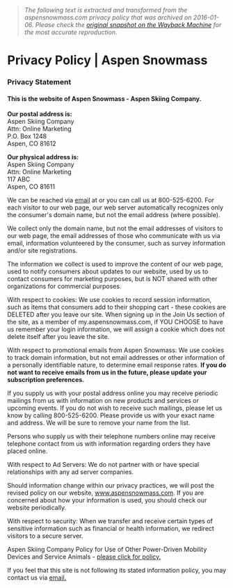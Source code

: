 > *The following text is extracted and transformed from the aspensnowmass.com privacy policy that was archived on 2016-01-06. Please check the [original snapshot on the Wayback Machine](https://web.archive.org/web/20160106233539id_/https%3A//www.aspensnowmass.com/privacy-policy) for the most accurate reproduction.*

# Privacy Policy | Aspen Snowmass

### Privacy Statement

  


#### This is the website of Aspen Snowmass - Aspen Skiing Company.

 **Our postal address is:**  
Aspen Skiing Company  
Attn: Online Marketing  
P.O. Box 1248  
Aspen, CO 81612

 **Our physical address is:**  
Aspen Skiing Company  
Attn: Online Marketing  
117 ABC  
Aspen, CO 81611

We can be reached via [email](mailto:webmaster@aspensnowmass.com?subject=Contact%20Us) at or you can call us at 800-525-6200. For each visitor to our web page, our web server automatically recognizes only the consumer's domain name, but not the email address (where possible).

We collect only the domain name, but not the email addresses of visitors to our web page, the email addresses of those who communicate with us via email, information volunteered by the consumer, such as survey information and/or site registrations.

The information we collect is used to improve the content of our web page, used to notify consumers about updates to our website, used by us to contact consumers for marketing purposes, but is NOT shared with other organizations for commercial purposes.

With respect to cookies: We use cookies to record session information, such as items that consumers add to their shopping cart - these cookies are DELETED after you leave our site. When signing up in the Join Us section of the site, as a member of my.aspensnowmass.com, if YOU CHOOSE to have us remember your login information, we will assign a cookie which does not delete itself after you leave the site.

With respect to promotional emails from Aspen Snowmass: We use cookies to track domain information, but not email addresses or other information of a personally identifiable nature, to determine email response rates. **If you do not want to receive emails from us in the future, please update your subscription preferences.**

If you supply us with your postal address online you may receive periodic mailings from us with information on new products and services or upcoming events. If you do not wish to receive such mailings, please let us know by calling 800-525-6200. Please provide us with your exact name and address. We will be sure to remove your name from the list. 

Persons who supply us with their telephone numbers online may receive telephone contact from us with information regarding orders they have placed online.

With respect to Ad Servers: We do not partner with or have special relationships with any ad server companies. 

Should information change within our privacy practices, we will post the revised policy on our website, www.aspensnowmass.com. If you are concerned about how your information is used, you should check our website periodically.

With respect to security: When we transfer and receive certain types of sensitive information such as financial or health information, we redirect visitors to a secure server.

Aspen Skiing Company Policy for Use of Other Power-Driven Mobility Devices and Service Animals - [please click for policy.](https://web.archive.org/~/media/aspensnowmass/pdfs/privacy/opdmds.ashx?la=en)

If you feel that this site is not following its stated information policy, you may contact us via [email.](mailto:webmaster@aspensnowmass.com?subject=Contact%20Us)
